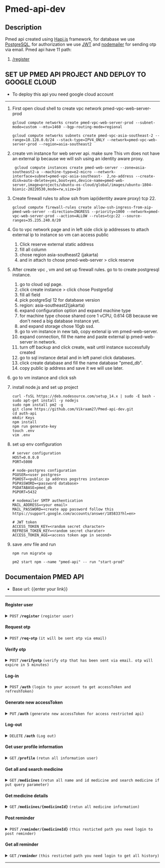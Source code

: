 # Pmed-api-dev
## Description
Pmed api created using [Hapi.js](https://hapi.dev/api/) framework, for database we use [PostgreSQL](https://www.postgresql.org/), for authorization we use [JWT](https://jwt.io/) and [nodemailer](https://nodemailer.com/) for sending otp via email.
Pmed api have 11 path:
1. [/register](#register-user)
## SET UP PMED API PROJECT AND DEPLOY TO GOOGLE CLOUD

- To deploy this api you need google cloud account
------------------------------------------------------------------------------------------
1. First open cloud shell to create vpc network pmed-vpc-web-server-prod

   ```shell
   gcloud compute networks create pmed-vpc-web-server-prod --subnet-mode=custom --mtu=1460 --bgp-routing-mode=regional
   ```
   ```shell
   gcloud compute networks subnets create pmed-vpc-asia-southeast-2 --range=10.128.0.0/24 --stack-type=IPV4_ONLY --network=pmed-vpc-web-server-prod --region=asia-southeast2
   ```
2. create vm instance for web server api. make sure This vm does not have an external ip because we will ssh using an identity aware proxy.
    ```shell
     gcloud compute instances create pmed-web-server --zone=asia-southeast2-a --machine-type=e2-micro --network-interface=subnet=pmed-vpc-asia-southeast-  2,no-address --create-disk=auto-delete=yes,boot=yes,device-name=pmed-web-server,image=projects/ubuntu-os-cloud/global/images/ubuntu-1804-bionic-20220530,mode=rw,size=10
     ```
3. Create firewall rules to allow ssh from iap(identity aware proxy) tcp 22.

   ```shell
   gcloud compute firewall-rules create allow-ssh-ingress-from-aip-pmed-web-server --direction=INGRESS --priority=1000 --network=pmed-vpc-web-server-prod --action=ALLOW --rules=tcp:22 --source-ranges=35.235.240.0/20
   ```
4. Go to vpc network page and in left side click ip addresses to attach external ip to instance so vm can access public
   1. Click reserve external static address
   2. fill all column
   3. chose region asia-southeast2 (jakarta)
   4. and in attach to chose pmed-web-server > click reserve
5. After create vpc , vm and set up firewall rules. go to to create postgresql instance.
   1. go to cloud sql page.
   2. click create instance > click chose PostgreSql
   3. fill all field
   4. pick postgreSql 12 for database version
   5. region: asia-southeast2(jakarta)
   6. expand configuration option and expand machine type
   7. for machine type choose shared core 1 vCPU, 0.614 GB because we don't need a big database instance yet.
   8. and expand storage chose 10gb ssd.
   9. go to vm instance in new tab, copy extenal ip vm pmed-web-server.
   10. expand connection, fill the name and paste external ip pmed-web-server in network.
   11. turn off backup and click create, wait until instance successfully created
   12. go to sql instance detail and in left panel click databases.
   13. click create database and fill the name database "pmed_db".
   14. copy public ip address and save it we will use later.
6. go to vm instance and click ssh
7. install node.js and set up project
   ```shell
   curl -fsSL https://deb.nodesource.com/setup_14.x | sudo -E bash -
   sudo apt-get install -y nodejs
   sudo npm install pm2 -g
   git clone https://github.com/Vikraam27/Pmed-api-dev.git
   cd auth-api
   mkdir Keys
   npm install
   npm run generate-key
   touch .env
   vim .env
8. set up env configuration
   ```shell
   # server configuration
   HOST=0.0.0.0
   PORT=5000

   # node-postgres configuration
   PGUSER=<user postgres>
   PGHOST=<public ip address pogstres instance>
   PGPASSWORD=<password database>
   PGDATABASE=pmed_db
   PGPORT=5432

   # nodemailer SMTP authentication
   MAIL_ADDRESS=<your email>
   MAIL_PASSWORD=<create app password follow this https://support.google.com/accounts/answer/185833?hl=en>

   # JWT token
   ACCESS_TOKEN_KEY=<random secret character>
   REFRESH_TOKEN_KEY=<random secret charater>
   ACCESS_TOKEN_AGE=<access token age in second>
   ```
9. save .env file and run
   ```shell
   npm run migrate up
   
   pm2 start npm --name "pmed-api" -- run "start-prod"
   ```
## Documentaion PMED API

- Base url: {{enter your link}}

------------------------------------------------------------------------------------------

#### Register user

<details>
 <summary><code>POST</code> <code><b>/register</b></code> <code>(register user)</code></summary>

##### Body

> | name      |  is required     | data type               | description                                                           |
> |-----------|-----------|-------------------------|-----------------------------------------------------------------------|
> | username      |  true | string   | must be unique  |
> | fullname      |  true | string   | N/A  |
> | email         |  true | string   | must be unique and make sure your email is not fake because to verify your accoun we will send otp to your email|
> | age           |  true | number   | N/A  |
> | gender        |  true | string   | N/A  |
> | password      |  true | string   | N/A  |


##### Status code

> | http code     |  description                                                        |
> |---------------|---------------------------------------------------------------------|
> | `201`         | `user successfully created`                                         |
> | `400`         | `it cause body not contain needed property, body not meet data type, email and username already taken`   |
> | `500`         | `server error`                                                      |

##### Example response
```JSON
{
 "status": "success",
 "message": "successfully registered user, please verify email to log in",
 "data": {
    "userId": "user-123",
    "token": "ecrytped string data",
  },
},
```

##### Example Fetch javasript

```javascript
  const request = await fetch(`${BASEURL}/register`, {
        headers: {
          Accept: 'application/json, text/plain, */*',
          'Content-Type': 'application/json',
        },
        method: 'POST',
        body: JSON.stringify({
          username,
          fullname,
          email,
          age,
          gender,
          password,
        }),
      });

  return request.json();
```

</details>

#### Request otp

<details>
 <summary><code>POST</code> <code><b>/req-otp</b></code> <code>(it will be sent otp via email)</code></summary>

##### Body

> | name      |  is required     | data type               | description                                                    |
> |-----------|-----------|-------------------------|-----------------------------------------------------------------------|
> | token      |  true | string   | you will get this token when you register and login if email not verified  |


##### Status code

> | http code     |  description                                                        |
> |---------------|---------------------------------------------------------------------|
> | `200`         | `successfully send otp to xxxx@gmail.com`                                                      |
> | `400`         | `it cause body not contain needed property or not meet data type`   |
> | `500`         | `server error`                                                                     |

##### Example response
```JSON
{
 "status": "success",
 "message": "successfully send otp to xxxx@gmail.com",
},
```

##### Example Fetch javasript

```javascript
  const request = await fetch(`${BASEURL}/req-otp`, {
        headers: {
          Accept: 'application/json, text/plain, */*',
          'Content-Type': 'application/json',
        },
        method: 'POST',
        body: JSON.stringify({
          token,
        }),
      });

  return request.json();
```
</details>

#### Verify otp

<details>
 <summary><code>POST</code> <code><b>/verifyotp</b></code> <code>(verify otp that has been sent via email. otp will expire in 5 minutes)</code></summary>

##### Body

> | name      |  is required     | data type               | description                                                    |
> |-----------|-----------|-------------------------|-----------------------------------------------------------------------|
> | token      |  true | string   | you will get this token when you register and login if email not verified  |
> | otp      |  true | number   | put otp from your email  |


##### Status code

> | http code     |  description                                                        |
> |---------------|---------------------------------------------------------------------|
> | `200`         | `successfully verified email`                                     |
> | `400`         | `it cause body not contain needed property or not meet data type or otp expired`   |
> | `500`         | `server error`                                                      |

##### Example response
```JSON
{
 "status": "success",
 "message": "successfully verified email",
},
```

##### Example Fetch javasript

```javascript
  const request = await fetch(`${BASEURL}/verifyotp`, {
        headers: {
          Accept: 'application/json, text/plain, */*',
          'Content-Type': 'application/json',
        },
        method: 'POST',
        body: JSON.stringify({
          token,
          otp,
        }),
      });

  return request.json();
```
</details>

#### Log-in

<details>
 <summary><code>POST</code> <code><b>/auth</b></code> <code>(login to your account to get accessToken and refreshToken)</code></summary>

##### Body

> | name      |  is required     | data type               | description                                                    |
> |-----------|-----------|-------------------------|-----------------------------------------------------------------------|
> | email      |  true | string   | N/A  |
> | password   |  true | string   | N/A  |


##### Status code

> | http code     |  description                                                        |
> |---------------|---------------------------------------------------------------------|
> | `201`         | `Successfully log-in`                                     |
> | `400`         | `it cause body not contain needed property or not meet data type or your email not verified`   |
> | `500`         | `server error`                                                      |

##### Example response
```JSON
{
 "status": "success",
 "message": "Successfully log-in",
 "data": {
        "accessToken": "this token is used to access private api path and this token will be expired in 10 second",
        "refreshToken": "this token is use to genereate new accessToken if accessToken expired",
    },
},
```

##### Example Fetch javasript

```javascript
  const request = await fetch(`${BASEURL}/auth`, {
        headers: {
          Accept: 'application/json, text/plain, */*',
          'Content-Type': 'application/json',
        },
        method: 'POST',
        body: JSON.stringify({
          email,
          password,
        }),
      });

  return request.json();
```
</details>

#### Generate new accessToken

<details>
 <summary><code>PUT</code> <code><b>/auth</b></code> <code>(generate new accessToken for access restricted api)</code></summary>

##### Body

> | name      |  is required     | data type               | description                                                    |
> |-----------|-----------|-------------------------|-----------------------------------------------------------------------|
> | refreshToken      |  true | string   | N/A  |


##### Status code

> | http code     |  description                                                        |
> |---------------|---------------------------------------------------------------------|
> | `200`         | `successfully update the token`                                     |
> | `400`         | `it cause body not contain needed property or not meet data type`   |
> | `404`         | `it because user has logged out`   |
> | `500`         | `server error`                                                      |

##### Example response
```JSON
{
 "status": "success",
 "message": "successfully update the token",
 "data": {
        "accessToken": "this token is used to access private api path and this token will be expired in 10 second",
    },
},
```

##### Example Fetch javasript

```javascript
  const request = await fetch(`${BASEURL}/auth`, {
        headers: {
          Accept: 'application/json, text/plain, */*',
          'Content-Type': 'application/json',
        },
        method: 'PUT',
        body: JSON.stringify({
          refreshToken
        }),
      });

  return request.json();
```
</details>

#### Log-out

<details>
 <summary><code>DELETE</code> <code><b>/auth</b></code> <code>(Log out)</code></summary>

##### Body

> | name      |  is required     | data type               | description                                                    |
> |-----------|-----------|-------------------------|-----------------------------------------------------------------------|
> | refreshToken      |  true | string   | N/A  |


##### Status code

> | http code     |  description                                                        |
> |---------------|---------------------------------------------------------------------|
> | `200`         | `successfully deleted refresh token`                                     |
> | `400`         | `it cause body not contain needed property or not meet data type`   |
> | `404`         | `it because user has logged out`   |
> | `500`         | `server error`                                                      |

##### Example response
```JSON
{
 "status": "success",
 "message": "successfully deleted refresh token",
},
```

##### Example Fetch javasript

```javascript
  const request = await fetch(`${BASEURL}/auth`, {
        headers: {
          Accept: 'application/json, text/plain, */*',
          'Content-Type': 'application/json',
        },
        method: 'DELETE',
        body: JSON.stringify({
          refreshToken
        }),
      });

  return request.json();
```
</details>

#### Get user profile information

<details>
 <summary><code>GET</code> <code><b>/profile</b></code> <code>(retun all information user)</code></summary>

##### Authorization

> Bearer Token

##### Body

> None

##### Status code

> | http code     |  description                                                        |
> |---------------|---------------------------------------------------------------------|
> | `200`         | `successfully get all user information`                             |
> | `401`         | `not attach Barrer token in authorization`                          |
> | `403`         | `accessToken expired`                                               |
> | `500`         | `server error`                                                      |

##### Example response
```JSON
{
 "status": "success",
 "message": "successfully get user information",
 "data": {
     "profile":{
        "email": "user@gmail.com",
        "username": "username",
        "fullname": "My full name",
        "gender": "male",
        "age": "30",
        "createdAt": "2022-05-24T14:36:28.344Z",
    },
 }
},
```

##### Example Fetch javasript

```javascript
  const request = await fetch(`${BASEURL}/profile`, {
        headers: {
          Authorization: `Bearer ${accessToken}`
        },
        method: 'GET',
      });

  return request.json();
```
</details>


#### Get all and search medicine

<details>
 <summary><code>GET</code> <code><b>/medicines</b></code> <code>(retun all name and id medicine and search medicine if put query parameter)</code></summary>

##### parameter

> | name      |  is required     | data type               | description                                                    |
> |-----------|-----------|-------------------------|-----------------------------------------------------------------------|
> | q      |  false | string   | search query  |

##### Body

> None

##### Status code

> | http code     |  description                                                        |
> |---------------|---------------------------------------------------------------------|
> | `200`         | `successfully get all medicine`                                |
> | `500`         | `server error`                                                      |

##### Example response
```JSON
{
 "status": "success",
 "data": {
     "medicines": [
         {
             "id": "medicine-123",
             "name": "obat abc"
         },
         ...
     ],
 }
},
```

##### Example Fetch javasript

```javascript
  const request = await fetch(`${BASEURL}/medicines`, {
        method: 'GET',
      });

  return request.json();
```
</details>

#### Get medicine details

<details>
 <summary><code>GET</code> <code><b>/medicines/{medicineId}</b></code> <code>(retun all medicine information)</code></summary>


##### Body

> None

##### Status code

> | http code     |  description                                                        |
> |---------------|---------------------------------------------------------------------|
> | `200`         | `successfully get medicine details`                                |
> | `404`         | `medicine id not found`                                |
> | `500`         | `server error`                                                      |

##### Example response
```JSON
{
 "status": "success",
 "data": {
     "medicines": [
         {
             "id": "medicine-123",
             "nama": "obat abc",
             "pengunaan": "....",
             "cara_kerja": "............",
             "efek_samping": "............",
             "pemakaian_obat": "............",
             "dosis": "............",
             "interaksi": "............",
         },
     ],
 }
},
```

##### Example Fetch javasript

```javascript
  const request = await fetch(`${BASEURL}/medicines/medicine-123`, {
        method: 'GET',
      });

  return request.json();
```
</details>

#### Post reminder

<details>
 <summary><code>POST</code> <code><b>/reminder/{medicineId}</b></code> <code>(this resticted path you need login to post reminder)</code></summary>

##### Authorization

> Bearer Token

##### Body

> | name      |  is required     | data type               | description                                                    |
> |-----------|-----------|-------------------------|-----------------------------------------------------------------------|
> | startAt      |  true | string   | N/A  |
> | endAt      |  true | string   | N/A  |
> | reminderTime      |  false | array   | N/A  |
> | time      |  true | string   | N/A  |


##### Status code

> | http code     |  description                                                        |
> |---------------|---------------------------------------------------------------------|
> | `201`         | `successfully add reminder`                             |
> | `401`         | `not attach Barrer token in authorization`                          |
> | `403`         | `accessToken expired`                                               |
> | `404`         | `medicine id not found`                                |
> | `500`         | `server error`                                                      |

##### Example response
```JSON
{
 "status": "success",
 "message": "successfully add reminder",
},
```

##### Example Fetch javasript

```javascript
  const request = await fetch(`${BASEURL}/reminder/medicine-xxx`, {
        headers: {
          Authorization: `Bearer ${accessToken}`,
        },
        method: 'POST',
        body: JSON.stringify({
          startAt: "string date",
          endAt: "string date",
          reminderTime: [
            {
              time: "18.00",
            },
             {
              time: "21.00",
            }
          ]
        }),
      });

  return request.json();
```
</details>

#### Get all reminder

<details>
 <summary><code>GET</code> <code><b>/reminder</b></code> <code>(this resticted path you need login to get all history)</code></summary>

##### Authorization

> Bearer Token

##### Body

> None

##### Status code

> | http code     |  description                                                        |
> |---------------|---------------------------------------------------------------------|
> | `200`         | `successfully get all reminder`                             |
> | `401`         | `not attach Barrer token in authorization`                          |
> | `403`         | `accessToken expired`                                               |
> | `500`         | `server error`                                                      |

##### Example response
```JSON
{
 "status": "success",
 "message": "successfully get all reminder",
 "data": {
     "reminder": [
         {
            "id": "reminder-123",
            "name": "obat a",
            "startAt": "2022-05-24T14:36:28.344Z",
            "endAt": "2022-05-24T14:36:28.344Z",
            "reminderTime": [
              {
                "time": "18.00",
              }
            ]
        },
     ]
 }
},
```

##### Example Fetch javasript

```javascript
  const request = await fetch(`${BASEURL}/reminder`, {
        headers: {
          Authorization: `Bearer ${accessToken}`
        },
        method: 'GET',
      });

  return request.json();
```
</details>



------------------------------------------------------------------------------------------
